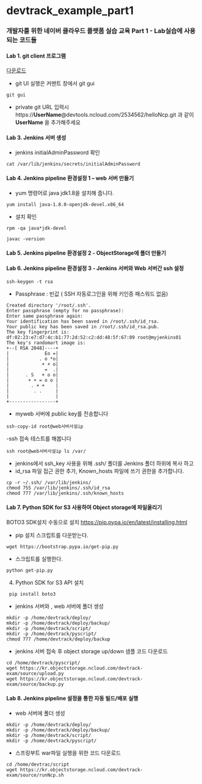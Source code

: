 # devtrack_example_part1
### 개발자를 위한 네이버 클라우드 플랫폼 실습 교육 Part 1 - Lab실습에 사용되는 코드들

#### Lab 1. git client 프로그램
[다운로드](https://git-scm.com/downloads) 

 - git UI 실행은  커맨트 창에서  git gui 
 ```
 git gui
```
- private git URL 입력시 https://**UserName**@devtools.ncloud.com/2534562/helloNcp.git 
 과 같이 **UserName** 을 추가해주세요
  
#### Lab 3. Jenkins 서버 생성
- jenkins initialAdminPassword 확인
 ```
 cat /var/lib/jenkins/secrets/initialAdminPassword
 ```

#### Lab 4. Jenkins pipeline 환경설정 1 – web 서버 만들기
- yum 명령어로 java jdk1.8을 설치해 줍니다.
 ```
 yum install java-1.8.0-openjdk-devel.x86_64
 ```
- 설치 확인
 ```
 rpm -qa java*jdk-devel
 
 javac -version
 ```
 

#### Lab 5. Jenkins pipeline 환경설정 2 - ObjectStorage에 폴더 만들기

#### Lab 6. Jenkins pipeline 환경설정 3 - Jenkins 서버와 Web 서버간  ssh 설정
```
ssh-keygen -t rsa
```
- Passphrase : 빈값 ( SSH 자동로그인을 위해  키인증 패스워드 없음)
```
Created directory '/root/.ssh'.
Enter passphrase (empty for no passphrase):
Enter same passphrase again: 
Your identification has been saved in /root/.ssh/id_rsa.
Your public key has been saved in /root/.ssh/id_rsa.pub.
The key fingerprint is:
df:02:23:e7:d7:4c:b1:77:2d:52:c2:dd:48:5f:67:09 root@myjenkins01
The key's randomart image is:
+--[ RSA 2048]----+
|             Eo =|
|           . o *o|
|            + + o|
|             =  .|
|      . S   + o o|
|       + + = o o |
|        . + +    |
|         . .     |
|                 |
+-----------------+
```
- myweb 서버에 public key를 전송합니다
```
ssh-copy-id root@web서버사설ip
```
-ssh 접속 테스트를 해봅니다
```
ssh root@web서버사설ip ls /var/
```
- jenkins에서 ssh_key 사용을 위해 .ssh/ 폴더를 Jenkins 폴더 하위에 복사 하고 
- id_rsa 파일 접근 권한 추가,  Known_hosts 파일에 쓰기 권한을 추가합니다.
```
cp -r ~/.ssh/ /var/lib/jenkins/
chmod 755 /var/lib/jenkins/.ssh/id_rsa
chmod 777 /var/lib/jenkins/.ssh/known_hosts
```

#### Lab 7. Python SDK for S3 사용하여 Object storage에 파일올리기



BOTO3 SDK설치
수동으로 설치
https://pip.pypa.io/en/latest/installing.html
- pip 설치 스크립트를 다운받는다.
```
wget https://bootstrap.pypa.io/get-pip.py
```
- 스크립트를 실행한다.
```
python get-pip.py
 ```
4.	Python SDK for S3 API 설치
```
 pip install boto3
```
  - jenkins 서버와 , web 서버에  폴더 생성
 ```
 mkdir -p /home/devtrack/deploy/
 mkdir -p /home/devtrack/deploy/backup/
 mkdir -p /home/devtrack/script/
 mkdir -p /home/devtrack/pyscript/
 chmod 777 /home/devtrack/deploy/backup
 ```
 
 - jenkins 서버 접속 후  object storage up/down 샘플 코드 다운로드 
 ```
 cd /home/devtrack/pyscript/
 wget https://kr.objectstorage.ncloud.com/devtrack-exam/source/upload.py
 wget https://kr.objectstorage.ncloud.com/devtrack-exam/source/backup.py
 ```

#### Lab 8. Jenkins pipeline 설정을 통한 자동 빌드/배포 실행
- web 서버에  폴더 생성
 ```
 mkdir -p /home/devtrack/deploy/
 mkdir -p /home/devtrack/deploy/backup/
 mkdir -p /home/devtrack/script/
 mkdir -p /home/devtrack/pyscript/
 ```
 
 - 스프링부트 war파일 실행을 위한  코드 다운로드 
 ```
 cd /home/devtrac/script
 wget https://kr.objectstorage.ncloud.com/devtrack-exam/source/runNcp.sh
 ```
